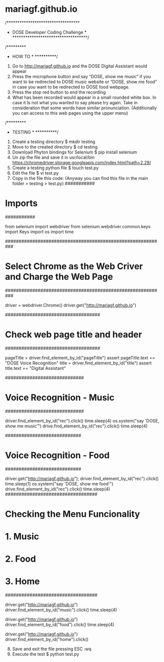 # mariagf.github.io
/**********************************
* DOSE Developer Coding Challenge *
***********************************/

/*********
* HOW TO *
**********/
1. Go to http://mariagf.github.io and the DOSE Digital Assistant would appear
2. Press the microphone button and say “DOSE, show me music” if you want to be redirected to DOSE music website or “DOSE, show me food” in case you want to be redirected to DOSE food webpage.
3. Press the stop red button to end the recording
4. What has been recorded would appear in a small rounded white box. In case it Is not what you wanted to say please try again. Take in consideration that some words have similar pronunciation.
(Additionally you can access to this web pages using the upper menu)

/*********
* TESTING *
**********/
1. Create a testing directory
$ mkdir testing
2. Move to the created directory
$ cd testing
3. Download Phyton bindings for Selenium
$ pip install selenium
4. Un zip the file and save it in usr/local/bin https://chromedriver.storage.googleapis.com/index.html?path=2.29/
5. Create a testing python file
$ touch test.py
6. Edit the file
$ vi test.py
7. Copy in the file this code: (Anyway you can find this file in the main folder > testing > test.py)
###########
# Imports #
###########

from selenium import webdriver
from selenium.webdriver.common.keys import Keys
import os
import time

###########################################################
# Select Chrome as the Web Criver and Charge the Web Page #
###########################################################

driver = webdriver.Chrome()
driver.get("http://mariagf.github.io")

###################################
# Check web page title and header #
###################################

pageTitle = driver.find_element_by_id("pageTitle")
assert pageTitle.text == "DOSE Voice Recognition"
title = driver.find_element_by_id("title")
assert title.text == "Digital Assistant"

#############################
# Voice Recognition - Music #
#############################

driver.find_element_by_id("rec").click()
time.sleep(4)
os.system("say 'DOSE, show me music'")
drive.find_element_by_id("rec").click()
time.sleep(4)

############################
# Voice Recognition - Food #
############################

driver.get("http://mariagf.github.io");
driver.find_element_by_id("rec").click()
time.sleep(1)
os.system("say 'DOSE, show me food'")
drive.find_element_by_id("rec").click()
time.sleep(4)
##################################
# Checking the Menu Funcionality #
#       1. Music                 #
#       2. Food                  #
#       3. Home                  #
##################################

driver.get("http://mariagf.github.io")
driver.find_element_by_id("music").click()
time.sleep(4)

driver.get("http://mariagf.github.io")
driver.find_element_by_id("food").click()
time.sleep(4)

driver.get("http://mariagf.github.io")
driver.find_element_by_id("home").click()

8. Save and exit the file pressing ESC :wq
9. Execute the test
$ python test.py
